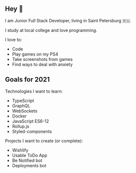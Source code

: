 ## Hey 👋

I am Junior Full Stack Developer, living in Saint Petersburg :ru:.

I study at local college and love programming.

I love to:
 - Code
 - Play games on my PS4
 - Take screenshots from games
 - Find ways to deal with anxiety

## Goals for 2021

Technologies I want to learn:
 - TypeScript
 - GraphQL
 - WebSockets
 - Docker
 - JavaScript ES6-12
 - Rollup.js
 - Styled-components

Projects I want to create (or complete):
 - Wishlify
 - Usable ToDo App
 - Be Notified bot
 - Deployments bot
